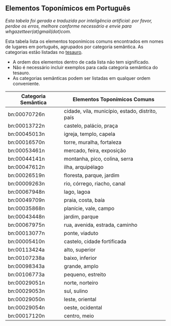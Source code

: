 ## Elementos Toponímicos em Português

*Esta tabela foi gerada e traduzida por inteligência artificial: por favor, perdoe os erros, melhore conforme necessário e envie para whgazetteer(at)gmail(dot)com.*

Esta tabela lista os elementos toponímicos comuns encontrados em nomes de lugares em português, agrupados por categoria semântica. As categorias estão listadas no [tesauro](https://github.com/WorldHistoricalGazetteer/epitran/blob/toponymic-linguistics/epitran/data/topos/thesaurus.md).

* A ordem dos elementos dentro de cada lista não tem significado.
* Não é necessário incluir exemplos para cada categoria semântica do tesauro.
* As categorias semânticas podem ser listadas em qualquer ordem conveniente.

| Categoria Semântica | Elementos Toponímicos Comuns |
|---|---|
| bn:00070726n | cidade, vila, município, estado, distrito, país |
| bn:00013722n | castelo, palácio, praça |
| bn:00045013n | igreja, templo, capela |
| bn:00016570n | torre, muralha, fortaleza |
| bn:00053461n | mercado, feira, exposição |
| bn:00044141n | montanha, pico, colina, serra |
| bn:00047612n | ilha, arquipélago |
| bn:00026519n | floresta, parque, jardim |
| bn:00009263n | rio, córrego, riacho, canal |
| bn:00067948n | lago, lagoa |
| bn:00049709n | praia, costa, baía |
| bn:00035868n | planície, vale, campo |
| bn:00043448n | jardim, parque |
| bn:00067975n | rua, avenida, estrada, caminho |
| bn:00013077n | ponte, viaduto |
| bn:00005410n | castelo, cidade fortificada |
| bn:00113424a | alto, superior |
| bn:00107238a | baixo, inferior |
| bn:00098343a | grande, amplo |
| bn:00106773a | pequeno, estreito |
| bn:00029051n | norte, norteiro |
| bn:00029053n | sul, sulino |
| bn:00029050n | leste, oriental |
| bn:00029054n | oeste, ocidental |
| bn:00017120n | centro, meio |
